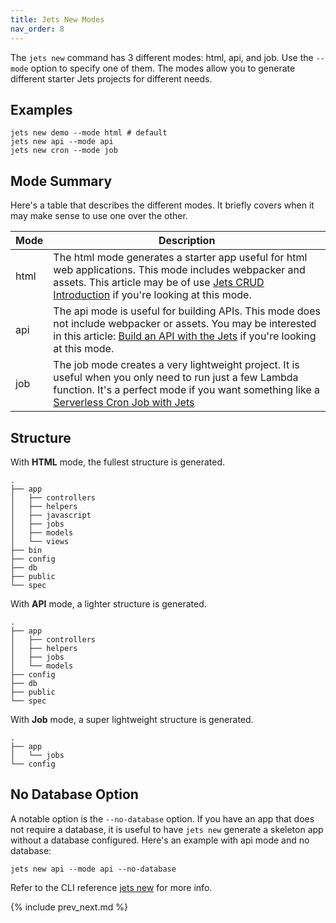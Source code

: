 ```yaml
---
title: Jets New Modes
nav_order: 8
---
```


The `jets new` command has 3 different modes: html, api, and job. Use the `--mode` option to specify one of them.  The modes allow you to generate different starter Jets projects for different needs.

## Examples

    jets new demo --mode html # default
    jets new api --mode api
    jets new cron --mode job

## Mode Summary

Here's a table that describes the different modes. It briefly covers when it may make sense to use one over the other. 

Mode | Description
--- | ---
html | The html mode generates a starter app useful for html web applications. This mode includes webpacker and assets. This article may be of use [Jets CRUD Introduction](https://blog.boltops.com/2018/09/07/jets-tutorial-crud-app-introduction-part-1) if you're looking at this mode.
api | The api mode is useful for building APIs. This mode does not include webpacker or assets.  You may be interested in this article: [Build an API with the Jets](https://blog.boltops.com/2019/01/13/build-an-api-service-with-jets-ruby-serverless-framework) if you're looking at this mode.
job | The job mode creates a very lightweight project. It is useful when you only need to run just a few Lambda function. It's a perfect mode if you want something like a [Serverless Cron Job with Jets](https://blog.boltops.com/2019/01/03/serverless-ruby-cron-jobs-with-jets-route53-backup)

## Structure

With **HTML** mode, the fullest structure is generated.

```
.
├── app
│   ├── controllers
│   ├── helpers
│   ├── javascript
│   ├── jobs
│   ├── models
│   └── views
├── bin
├── config
├── db
├── public
└── spec
```

With **API** mode, a lighter structure is generated.

```
.
├── app
│   ├── controllers
│   ├── helpers
│   ├── jobs
│   └── models
├── config
├── db
├── public
└── spec
```

With **Job** mode, a super lightweight structure is generated.


```
.
├── app
│   └── jobs
└── config
```


## No Database Option

A notable option is the `--no-database` option.  If you have an app that does not require a database, it is useful to have `jets new` generate a skeleton app without a database configured.  Here's an example with api mode and no database:

    jets new api --mode api --no-database
    
Refer to the CLI reference [jets new](http://rubyonjets.com/reference/jets-new/) for more info.

{% include prev_next.md %}
